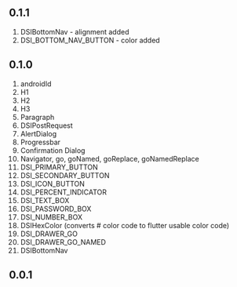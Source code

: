 ## 0.1.1
1. DSIBottomNav - alignment added
2. DSI_BOTTOM_NAV_BUTTON - color added

## 0.1.0
1. androidId
2. H1
3. H2
4. H3
5. Paragraph
6. DSIPostRequest
7. AlertDialog
8. Progressbar
9. Confirmation Dialog
10. Navigator, go, goNamed, goReplace, goNamedReplace
11. DSI_PRIMARY_BUTTON
12. DSI_SECONDARY_BUTTON
13. DSI_ICON_BUTTON
14. DSI_PERCENT_INDICATOR
15. DSI_TEXT_BOX
16. DSI_PASSWORD_BOX
17. DSI_NUMBER_BOX
18. DSIHexColor (converts # color code to flutter usable color code)
19. DSI_DRAWER_GO
20. DSI_DRAWER_GO_NAMED
21. DSIBottomNav 

## 0.0.1
